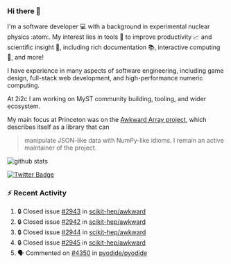 ### Hi there 👋 

I'm a software developer 💻 with a background in experimental nuclear physics :atom:. My interest lies in tools :wrench: to improve productivity :chart_with_upwards_trend: and scientific insight :telescope:, including rich documentation 📚, interactive computing 🧮, and more! 

I have experience in many aspects of software engineering, including game design, full-stack web development, and high-performance numeric computing. 

At 2i2c I am working on MyST community building, tooling, and wider ecosystem. 

My main focus at Princeton was on the [Awkward Array project](awkward-array.org/), which describes itself as a library that can 
> manipulate JSON-like data with NumPy-like idioms. I remain an active maintainer of the project. 

![github stats](https://github-readme-stats.vercel.app/api?username=agoose77&show_icons=true&hide_rank=true&hide_title=true&bg_color=30,e76445,904e95&text_color=efe3ec&icon_color=efe3ec)
<!--
**agoose77/agoose77** is a ✨ _special_ ✨ repository because its `README.md` (this file) appears on your GitHub profile.

Here are some ideas to get you started:

- 🔭 I’m currently working on ...
- 🌱 I’m currently learning ...
- 👯 I’m looking to collaborate on ...
- 🤔 I’m looking for help with ...
- 💬 Ask me about ...
- 📫 How to reach me: ...
- 😄 Pronouns: ...
- ⚡ Fun fact: ...
-->

[![Twitter Badge](https://img.shields.io/twitter/follow/agoose77?style=flat-square&logo=Twitter&logoColor=white&color=cornflowerblue)](https://twitter.com/agoose77)

### :zap: Recent Activity

<!--START_SECTION:activity-->
1. 🔒 Closed issue [#2943](https://github.com/scikit-hep/awkward/issues/2943) in [scikit-hep/awkward](https://github.com/scikit-hep/awkward)
2. 🔒 Closed issue [#2942](https://github.com/scikit-hep/awkward/issues/2942) in [scikit-hep/awkward](https://github.com/scikit-hep/awkward)
3. 🔒 Closed issue [#2944](https://github.com/scikit-hep/awkward/issues/2944) in [scikit-hep/awkward](https://github.com/scikit-hep/awkward)
4. 🔒 Closed issue [#2945](https://github.com/scikit-hep/awkward/issues/2945) in [scikit-hep/awkward](https://github.com/scikit-hep/awkward)
5. 🗣 Commented on [#4350](https://github.com/pyodide/pyodide/issues/4350#issuecomment-1892268386) in [pyodide/pyodide](https://github.com/pyodide/pyodide)
<!--END_SECTION:activity-->
